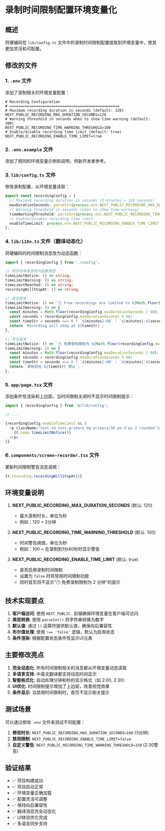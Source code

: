 # 录制时间限制配置环境变量化

## 概述

将硬编码在 `lib/config.ts` 文件中的录制时间限制配置提取到环境变量中，使其更加灵活和可配置。

## 修改的文件

### 1. `.env` 文件
添加了录制相关的环境变量配置：
```env
# Recording Configuration
# ==================================================
# Maximum recording duration in seconds (default: 120)
NEXT_PUBLIC_RECORDING_MAX_DURATION_SECONDS=120
# Warning threshold in seconds when to show time warning (default: 100)
NEXT_PUBLIC_RECORDING_TIME_WARNING_THRESHOLD=100
# Enable/disable recording time limit (default: true)
NEXT_PUBLIC_RECORDING_ENABLE_TIME_LIMIT=true
```

### 2. `.env.example` 文件
添加了相同的环境变量示例和说明，供新开发者参考。

### 3. `lib/config.ts` 文件
修改录制配置，从环境变量读取：
```typescript
export const recordingConfig = {
  // Maximum recording duration in seconds (2 minutes = 120 seconds)
  maxDurationSeconds: parseInt(process.env.NEXT_PUBLIC_RECORDING_MAX_DURATION_SECONDS || '120'),
  // Warning threshold in seconds (when to show time warning)
  timeWarningThreshold: parseInt(process.env.NEXT_PUBLIC_RECORDING_TIME_WARNING_THRESHOLD || '100'), // Show warning at 1:40
  // Enable/disable recording time limit
  enableTimeLimit: process.env.NEXT_PUBLIC_RECORDING_ENABLE_TIME_LIMIT !== 'false',
};
```

### 4. `lib/i18n.ts` 文件（翻译动态化）
将硬编码的时间限制消息改为动态函数：
```typescript
import { recordingConfig } from './config';

// 将字符串类型改为函数类型
timeLimitNotice: () => string;
timeLimitWarning: () => string;
timeLimitReached: () => string;
recordingWillStopAt: () => string;

// 英文版本
timeLimitNotice: () => `🕒 Free recordings are limited to ${Math.floor(recordingConfig.maxDurationSeconds / 60)} minutes`,
timeLimitWarning: () => {
  const minutes = Math.floor(recordingConfig.maxDurationSeconds / 60);
  const seconds = recordingConfig.maxDurationSeconds % 60;
  const timeStr = seconds === 0 ? `${minutes}:00` : `${minutes}:${seconds.toString().padStart(2, '0')}`;
  return `Recording will stop at ${timeStr}`;
},

// 中文版本
timeLimitNotice: () => `🕒 免费录制限制为 ${Math.floor(recordingConfig.maxDurationSeconds / 60)} 分钟`,
timeLimitWarning: () => {
  const minutes = Math.floor(recordingConfig.maxDurationSeconds / 60);
  const seconds = recordingConfig.maxDurationSeconds % 60;
  const timeStr = seconds === 0 ? `${minutes}:00` : `${minutes}:${seconds.toString().padStart(2, '0')}`;
  return `录制将在 ${timeStr} 停止`;
},
```

### 5. `app/page.tsx` 文件
添加条件性渲染和上边距，当时间限制关闭时不显示时间限制提示：
```typescript
import { recordingConfig } from '@/lib/config';

// ...

{recordingConfig.enableTimeLimit && (
  <p className="text-sm text-primary bg-primary/10 px-3 py-2 rounded-lg inline-block mt-4">
    {t.home.timeLimitNotice()}
  </p>
)}
```

### 6. `components/screen-recorder.tsx` 文件
更新时间限制警告消息调用：
```typescript
{t.recording.recordingWillStopAt()}
```

## 环境变量说明

1. **NEXT_PUBLIC_RECORDING_MAX_DURATION_SECONDS** (默认: 120)
   - 最大录制时长，单位为秒
   - 例如：120 = 2分钟

2. **NEXT_PUBLIC_RECORDING_TIME_WARNING_THRESHOLD** (默认: 100)
   - 时间警告阈值，单位为秒
   - 例如：100 = 在录制到1分40秒时显示警告

3. **NEXT_PUBLIC_RECORDING_ENABLE_TIME_LIMIT** (默认: true)
   - 是否启用录制时间限制
   - 设置为 `false` 时将禁用时间限制功能
   - 同时首页将不显示"🕒 免费录制限制为 2 分钟"的提示

## 技术实现要点

1. **客户端访问**: 使用 `NEXT_PUBLIC_` 前缀确保环境变量在客户端可访问
2. **类型转换**: 使用 `parseInt()` 将字符串转换为数字
3. **默认值**: 通过 `||` 运算符提供默认值，确保向后兼容性
4. **布尔值处理**: 使用 `!== 'false'` 逻辑，默认为启用状态
5. **条件渲染**: 根据配置状态条件性显示UI元素

## 主要修改亮点

1. **完全动态化**: 所有时间限制相关的消息都从环境变量动态读取
2. **多语言支持**: 中英文翻译都支持动态时间显示
3. **智能格式化**: 自动处理分钟和秒的显示格式（如 2:00, 2:30）
4. **UI优化**: 时间限制提示增加了上边距，改善视觉效果
5. **条件显示**: 当禁用时间限制时，首页不显示相关提示

## 测试场景

可以通过修改 `.env` 文件来测试不同配置：

1. **修改时长**: `NEXT_PUBLIC_RECORDING_MAX_DURATION_SECONDS=180` (3分钟)
2. **禁用限制**: `NEXT_PUBLIC_RECORDING_ENABLE_TIME_LIMIT=false`
3. **自定义警告**: `NEXT_PUBLIC_RECORDING_TIME_WARNING_THRESHOLD=150` (2:30警告)

## 验证结果

- ✅ 项目构建成功
- ✅ 项目启动正常
- ✅ 环境变量正确加载
- ✅ 配置灵活可调整
- ✅ 保持向后兼容性
- ✅ 翻译消息完全动态化
- ✅ UI体验优化完成
- ✅ 多语言同步支持
